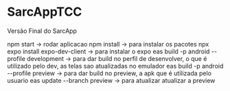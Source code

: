 # SarcAppTCC
Versão Final do SarcApp

npm start -> rodar aplicacao 
npm install -> para instalar os pacotes
npx expo install expo-dev-client -> para instalar o expo
eas build -p android --profile development -> para dar build no perfil de desenvolver, o que é utilizado pelo dev, as telas sao atualizadas no emulador 
eas build -p android --profile preview -> para dar build no preview, a apk que é utilizada pelo usuario 
eas update --branch preview -> para atualizar atualizar a preview
